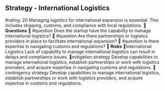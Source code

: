 

## Strategy - International Logistics
#rating: 20
Managing logistics for international expansion is essential. This includes shipping, customs, and compliance with local regulations.
**💭 Questions**
💭 #question Does the startup have the capability to manage international logistics?
 💭 #question Are there partnerships or logistics providers in place to facilitate international expansion?
 💭 #question Is there expertise in navigating customs and regulations?
**🚨 Risks**
🚨International Logistics
Lack of capability to manage international logistics can result in delays and compliance issues.
🚨mitigation strategy
Develop capabilities to manage international logistics, establish partnerships or work with logistics providers, and acquire expertise in navigating customs and regulations.
🚨contingency strategy
Develop capabilities to manage international logistics, establish partnerships or work with logistics providers, and acquire expertise in customs and regulations.




